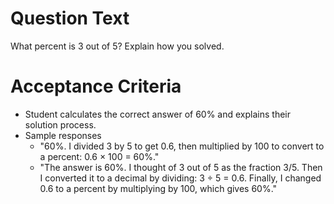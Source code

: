 # Question Text

What percent is 3 out of 5? Explain how you solved.

# Acceptance Criteria

- Student calculates the correct answer of 60% and explains their solution process.
- Sample responses
  - "60%. I divided 3 by 5 to get 0.6, then multiplied by 100 to convert to a percent: 0.6 × 100 = 60%."
  - "The answer is 60%. I thought of 3 out of 5 as the fraction 3/5. Then I converted it to a decimal by dividing: 3 ÷ 5 = 0.6. Finally, I changed 0.6 to a percent by multiplying by 100, which gives 60%."
